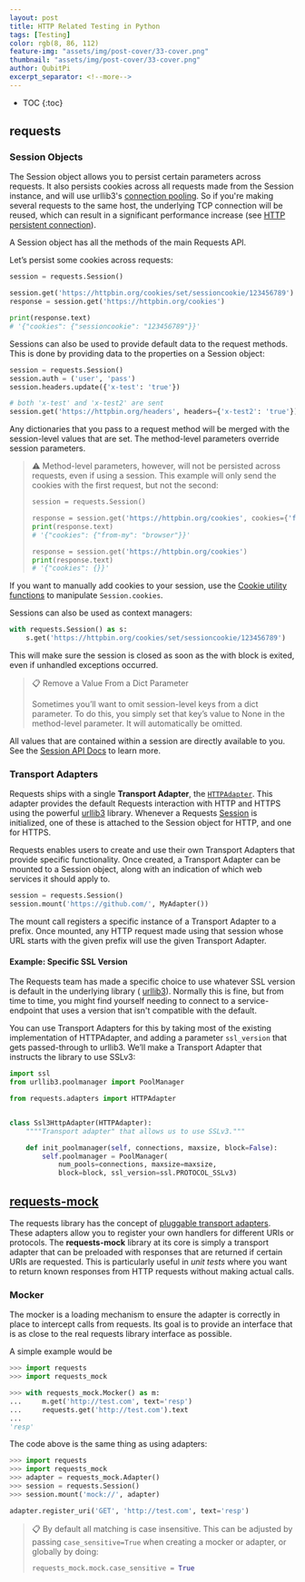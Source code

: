 ```yaml
---
layout: post
title: HTTP Related Testing in Python
tags: [Testing]
color: rgb(8, 86, 112)
feature-img: "assets/img/post-cover/33-cover.png"
thumbnail: "assets/img/post-cover/33-cover.png"
author: QubitPi
excerpt_separator: <!--more-->
---
```


<!--more-->

* TOC
{:toc}

requests
--------

### Session Objects

The Session object allows you to persist certain parameters across requests. It also persists cookies across all
requests made from the Session instance, and will use urllib3's
[connection pooling](https://urllib3.readthedocs.io/en/latest/reference/index.html#module-urllib3.connectionpool). So if
you're making several requests to the same host, the underlying TCP connection will be reused, which can result in a
significant performance increase (see
[HTTP persistent connection](https://en.wikipedia.org/wiki/HTTP_persistent_connection)).

A Session object has all the methods of the main Requests API.

Let’s persist some cookies across requests:

```python
session = requests.Session()

session.get('https://httpbin.org/cookies/set/sessioncookie/123456789')
response = session.get('https://httpbin.org/cookies')

print(response.text)
# '{"cookies": {"sessioncookie": "123456789"}}'
```

Sessions can also be used to provide default data to the request methods. This is done by providing data to the
properties on a Session object:

```python
session = requests.Session()
session.auth = ('user', 'pass')
session.headers.update({'x-test': 'true'})

# both 'x-test' and 'x-test2' are sent
session.get('https://httpbin.org/headers', headers={'x-test2': 'true'})
```

Any dictionaries that you pass to a request method will be merged with the session-level values that are set. The
method-level parameters override session parameters.

> ⚠️ Method-level parameters, however, will not be persisted across requests, even if using a session. This example will
> only send the cookies with the first request, but not the second:
>
> ```python
> session = requests.Session()
> 
> response = session.get('https://httpbin.org/cookies', cookies={'from-my': 'browser'})
> print(response.text)
> # '{"cookies": {"from-my": "browser"}}'
> 
> response = session.get('https://httpbin.org/cookies')
> print(response.text)
> # '{"cookies": {}}'
> ```

If you want to manually add cookies to your session, use the
[Cookie utility functions](https://requests.readthedocs.io/en/latest/api/#api-cookies) to manipulate `Session.cookies`.

Sessions can also be used as context managers:

```python
with requests.Session() as s:
    s.get('https://httpbin.org/cookies/set/sessioncookie/123456789')
```

This will make sure the session is closed as soon as the with block is exited, even if unhandled exceptions occurred.

> 📋 Remove a Value From a Dict Parameter
>
> Sometimes you’ll want to omit session-level keys from a dict parameter. To do this, you simply set that key’s value to
> None in the method-level parameter. It will automatically be omitted.

All values that are contained within a session are directly available to you. See the
[Session API Docs](https://requests.readthedocs.io/en/latest/api/#sessionapi) to learn more.

### Transport Adapters

Requests ships with a single **Transport Adapter**, the
[`HTTPAdapter`](https://requests.readthedocs.io/en/latest/api/#requests.adapters.HTTPAdapter). This adapter provides the default Requests interaction with HTTP and HTTPS using the powerful [urllib3](https://github.com/urllib3/urllib3)
library. Whenever a Requests [Session](#session-objects) is initialized, one of these is attached to the Session object
for HTTP, and one for HTTPS.

Requests enables users to create and use their own Transport Adapters that provide specific functionality. Once created,
a Transport Adapter can be mounted to a Session object, along with an indication of which web services it should apply
to.

```python
session = requests.Session()
session.mount('https://github.com/', MyAdapter())
```

The mount call registers a specific instance of a Transport Adapter to a prefix. Once mounted, any HTTP request made
using that session whose URL starts with the given prefix will use the given Transport Adapter.

#### Example: Specific SSL Version

The Requests team has made a specific choice to use whatever SSL version is default in the underlying library (
[urllib3](https://github.com/urllib3/urllib3)). Normally this is fine, but from time to time, you might find yourself
needing to connect to a service-endpoint that uses a version that isn't compatible with the default.

You can use Transport Adapters for this by taking most of the existing implementation of HTTPAdapter, and adding a
parameter `ssl_version` that gets passed-through to urllib3. We’ll make a Transport Adapter that instructs the library to
use SSLv3:

```python
import ssl
from urllib3.poolmanager import PoolManager

from requests.adapters import HTTPAdapter


class Ssl3HttpAdapter(HTTPAdapter):
    """"Transport adapter" that allows us to use SSLv3."""

    def init_poolmanager(self, connections, maxsize, block=False):
        self.poolmanager = PoolManager(
            num_pools=connections, maxsize=maxsize,
            block=block, ssl_version=ssl.PROTOCOL_SSLv3)
```

[requests-mock](https://requests-mock.readthedocs.io/en/latest/)
----------------------------------------------------------------

The requests library has the concept of [pluggable transport adapters](#transport-adapters). These adapters allow you to
register your own handlers for different URIs or protocols. The **requests-mock** library at its core is simply a
transport adapter that can be preloaded with responses that are returned if certain URIs are requested. This is
particularly useful in _unit tests_ where you want to return known responses from HTTP requests without making actual
calls.

### Mocker

The mocker is a loading mechanism to ensure the adapter is correctly in place to intercept calls from requests. Its goal
is to provide an interface that is as close to the real requests library interface as possible.

A simple example would be

```python
>>> import requests
>>> import requests_mock

>>> with requests_mock.Mocker() as m:
...     m.get('http://test.com', text='resp')
...     requests.get('http://test.com').text
...
'resp'
```

The code above is the same thing as using adapters:

```python
>>> import requests
>>> import requests_mock
>>> adapter = requests_mock.Adapter()
>>> session = requests.Session()
>>> session.mount('mock://', adapter)

adapter.register_uri('GET', 'http://test.com', text='resp')
```

> 📋 By default all matching is case insensitive. This can be adjusted by passing `case_sensitive=True` when creating a
> mocker or adapter, or globally by doing:
>
> ```python
> requests_mock.mock.case_sensitive = True
> ```
